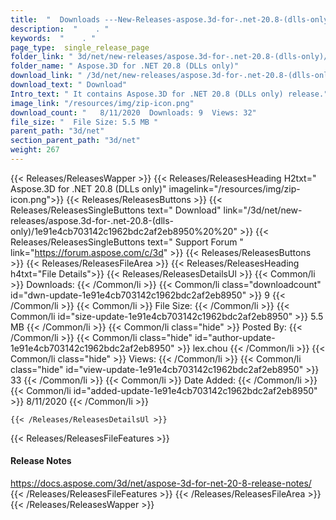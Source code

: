 ```yaml
---
title:  "  Downloads ---New-Releases-aspose.3d-for-.net-20.8-(dlls-only) . " 
description:  "    . " 
keywords:  "    . " 
page_type:  single_release_page
folder_link: " 3d/net/new-releases/aspose.3d-for-.net-20.8-(dlls-only)/"
folder_name: " Aspose.3D for .NET 20.8 (DLLs only)"
download_link: " /3d/net/new-releases/aspose.3d-for-.net-20.8-(dlls-only)/1e91e4cb703142c1962bdc2af2eb8950"
download_text: " Download"
Intro_text: " It contains Aspose.3D for .NET 20.8 (DLLs only) release."
image_link: "/resources/img/zip-icon.png"
download_count: "   8/11/2020  Downloads: 9  Views: 32"
file_size: "  File Size: 5.5 MB "
parent_path: "3d/net"
section_parent_path: "3d/net"
weight: 267
---
```


{{< Releases/ReleasesWapper >}}
  {{< Releases/ReleasesHeading H2txt=" Aspose.3D for .NET 20.8 (DLLs only)" imagelink="/resources/img/zip-icon.png">}}
  {{< Releases/ReleasesButtons >}}
    {{< Releases/ReleasesSingleButtons text=" Download" link="/3d/net/new-releases/aspose.3d-for-.net-20.8-(dlls-only)/1e91e4cb703142c1962bdc2af2eb8950%20%20" >}}
    {{< Releases/ReleasesSingleButtons text=" Support Forum " link="https://forum.aspose.com/c/3d" >}}
  {{< Releases/ReleasesButtons >}}
  {{< Releases/ReleasesFileArea >}}
    {{< Releases/ReleasesHeading h4txt="File Details">}}
    {{< Releases/ReleasesDetailsUl >}}
            {{< Common/li  >}} Downloads: {{< /Common/li >}} 
      {{< Common/li class="downloadcount" id="dwn-update-1e91e4cb703142c1962bdc2af2eb8950" >}} 9 {{< /Common/li >}} 
      {{< Common/li  >}} File Size: {{< /Common/li >}} 
      {{< Common/li id="size-update-1e91e4cb703142c1962bdc2af2eb8950" >}} 5.5 MB {{< /Common/li >}} 
      {{< Common/li  class="hide" >}} Posted By: {{< /Common/li >}} 
      {{< Common/li class="hide" id="author-update-1e91e4cb703142c1962bdc2af2eb8950" >}} lex.chou {{< /Common/li >}} 
      {{< Common/li class="hide"  >}} Views: {{< /Common/li >}} 
      {{< Common/li class="hide" id="view-update-1e91e4cb703142c1962bdc2af2eb8950" >}} 33 {{< /Common/li >}} 
      {{< Common/li  >}} Date Added: {{< /Common/li >}} 
      {{< Common/li id="added-update-1e91e4cb703142c1962bdc2af2eb8950" >}} 8/11/2020 {{< /Common/li >}} 

    {{< /Releases/ReleasesDetailsUl >}}

  {{< Releases/ReleasesFileFeatures >}}
      <h4>Release Notes</h4><div><a href="https://docs.aspose.com/3d/net/aspose-3d-for-net-20-8-release-notes/">https://docs.aspose.com/3d/net/aspose-3d-for-net-20-8-release-notes/</a></div>
  {{< /Releases/ReleasesFileFeatures >}}
 {{< /Releases/ReleasesFileArea >}}
{{< /Releases/ReleasesWapper >}}



